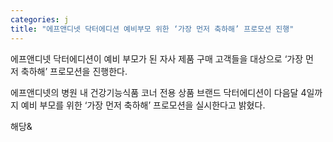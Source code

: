```yaml
---
categories: j
title: "에프앤디넷 닥터에디션 예비부모 위한 ‘가장 먼저 축하해’ 프로모션 진행"
---
```

에프앤디넷 닥터에디션이 예비 부모가 된 자사 제품 구매 고객들을 대상으로 &lsquo;가장&nbsp;먼저&nbsp;축하해&rsquo; 프로모션을 진행한다.&nbsp;&nbsp;



에프앤디넷의&nbsp;병원&nbsp;내&nbsp;건강기능식품&nbsp;코너&nbsp;전용&nbsp;상품&nbsp;브랜드&nbsp;닥터에디션이&nbsp;다음달&nbsp;4일까지&nbsp;예비&nbsp;부모를&nbsp;위한&nbsp;&lsquo;가장&nbsp;먼저&nbsp;축하해&rsquo;&nbsp;프로모션을&nbsp;실시한다고&nbsp;밝혔다.

해당&
